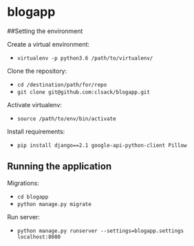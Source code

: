# blogapp

##Setting the environment

Create a virtual environment:

* `virtualenv -p python3.6 /path/to/virtualenv/`

Clone the repository:

* `cd /destination/path/for/repo`
* `git clone git@github.com:clsack/blogapp.git`

Activate virtualenv:

* `source /path/to/env/bin/activate`

Install requirements:

* `pip install django==2.1 google-api-python-client Pillow`

## Running the application

Migrations:

* `cd blogapp`
* `python manage.py migrate`

Run server:

* `python manage.py runserver --settings=blogapp.settings localhost:8080`
